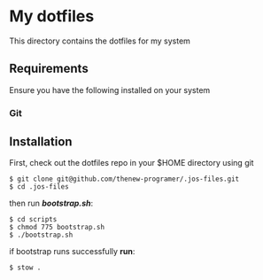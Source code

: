# My dotfiles

This directory contains the dotfiles for my system

## Requirements

Ensure you have the following installed on your system

### Git

## Installation

First, check out the dotfiles repo in your $HOME directory using git

```
$ git clone git@github.com/thenew-programer/.jos-files.git
$ cd .jos-files
```

then run **_bootstrap.sh_**:

```
$ cd scripts
$ chmod 775 bootstrap.sh
$ ./bootstrap.sh
```
if bootstrap runs successfully **run**:
```
$ stow .
```
